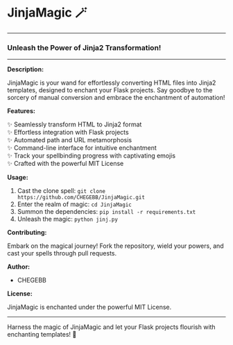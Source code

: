 # JinjaMagic 🪄

---

### Unleash the Power of Jinja2 Transformation!

---

**Description:**

JinjaMagic is your wand for effortlessly converting HTML files into Jinja2 templates, designed to enchant your Flask projects. Say goodbye to the sorcery of manual conversion and embrace the enchantment of automation!

**Features:**

✨ Seamlessly transform HTML to Jinja2 format  
✨ Effortless integration with Flask projects  
✨ Automated path and URL metamorphosis  
✨ Command-line interface for intuitive enchantment  
✨ Track your spellbinding progress with captivating emojis  
✨ Crafted with the powerful MIT License  

**Usage:**

1. Cast the clone spell: `git clone https://github.com/CHEGEBB/JinjaMagic.git`
2. Enter the realm of magic: `cd JinjaMagic`
3. Summon the dependencies: `pip install -r requirements.txt`
4. Unleash the magic: `python jinj.py`

**Contributing:**

Embark on the magical journey! Fork the repository, wield your powers, and cast your spells through pull requests.

**Author:**

- CHEGEBB

**License:**

JinjaMagic is enchanted under the powerful MIT License.

---

Harness the magic of JinjaMagic and let your Flask projects flourish with enchanting templates! 🌟
